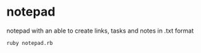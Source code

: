 # notepad

notepad with an able to create links, tasks and notes in .txt format

```
ruby notepad.rb
```

